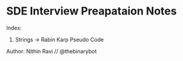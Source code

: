 # SDE Interview Preapataion Notes

Index:

1. Strings -> Rabin Karp Pseudo Code

Author: Nithin Ravi // @thebinarybot